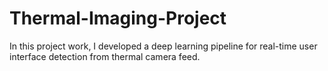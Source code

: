# Thermal-Imaging-Project

In this project work, I developed a deep learning pipeline for real-time user interface detection from thermal camera feed.
